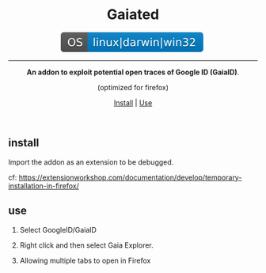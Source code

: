 <div align="center"><h1>Gaiated</h1><div>
    <img src="assets/img/os.svg" style="margin-right: 5px;"> 
</div>
<hr>
<b>An addon to exploit potential open traces of Google ID (GaiaID)</b>.
<p>(optimized for firefox)</p>
<p align="center">
    <a href="#install">Install</a> |
    <a href="#use">Use</a>
</p>
</div>
<br>

## install

Import the addon as an extension to be debugged. 

cf: https://extensionworkshop.com/documentation/develop/temporary-installation-in-firefox/

## use

1. Select GoogleID/GaiaID 

2. Right click and then select Gaia Explorer.

3. Allowing multiple tabs to open in Firefox
</div>
